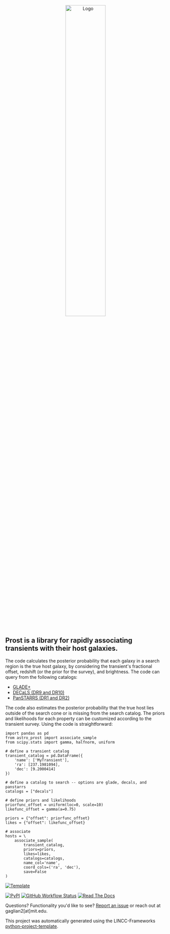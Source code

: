<p align="center">
  <img src="https://github.com/alexandergagliano/Prost/blob/main/static/logo.png" style="width: 50%;" alt="Logo">
</p>

## Prost is a library for rapidly associating transients with their host galaxies. 
The code calculates the posterior probability that each galaxy in a search region is the true host galaxy, by considering
the transient's fractional offset, redshift (or the prior for the survey), and brightness. The code can query from the following catalogs:
* <a href="https://ui.adsabs.harvard.edu/abs/2022MNRAS.514.1403D">GLADE+</a>  
* <a href="https://ui.adsabs.harvard.edu/abs/2019AJ....157..168D">DECaLS (DR9 and DR10)</a>
* <a href="https://ui.adsabs.harvard.edu/abs/2016arXiv161205560C">PanSTARRS (DR1 and DR2)</a>

The code also estimates the posterior probability that the true host lies outside of the search cone or is missing from the search catalog. The priors and likelihoods for each property can be customized according to the transient survey. Using the code is straightforward:

```
import pandas as pd
from astro_prost import associate_sample
from scipy.stats import gamma, halfnorm, uniform

# define a transient catalog 
transient_catalog = pd.DataFrame({
    'name': ['MyTransient'],
    'ra': [237.1981094],
    'dec': [9.2000414]
})

# define a catalog to search -- options are glade, decals, and panstarrs
catalogs = ["decals"]

# define priors and likelihoods
priorfunc_offset = uniform(loc=0, scale=10)
likefunc_offset = gamma(a=0.75)

priors = {"offset": priorfunc_offset}
likes = {"offset": likefunc_offset}

# associate
hosts = \
    associate_sample(
        transient_catalog,
        priors=priors,
        likes=likes,
        catalogs=catalogs,
        name_col='name',
        coord_cols=('ra', 'dec'),
        save=False
)

```

[![Template](https://img.shields.io/badge/Template-LINCC%20Frameworks%20Python%20Project%20Template-brightgreen)](https://lincc-ppt.readthedocs.io/en/latest/)

[![PyPI](https://img.shields.io/pypi/v/prost?color=blue&logo=pypi&logoColor=white)](https://pypi.org/project/prost/)
[![GitHub Workflow Status](https://img.shields.io/github/actions/workflow/status/alexandergagliano/prost/smoke-test.yml)](https://github.com/alexandergagliano/prost/actions/workflows/smoke-test.yml)
[![Read The Docs](https://img.shields.io/readthedocs/astro_prost)](https://astro-prost.readthedocs.io/)

Questions? Functionality you'd like to see? [Report an issue](https://github.com/alexandergagliano/Prost/issues/new?title=New%20Issue&body=Please%20describe%20the%20issue%20here) or reach out at gaglian2[at]mit.edu.

This project was automatically generated using the LINCC-Frameworks 
[python-project-template](https://github.com/lincc-frameworks/python-project-template).
